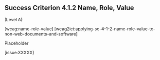## Success Criterion 4.1.2 Name, Role, Value

(Level A)

[wcag:name-role-value]
[wcag2ict:applying-sc-4-1-2-name-role-value-to-non-web-documents-and-software]

Placeholder

[issue:XXXXX]
